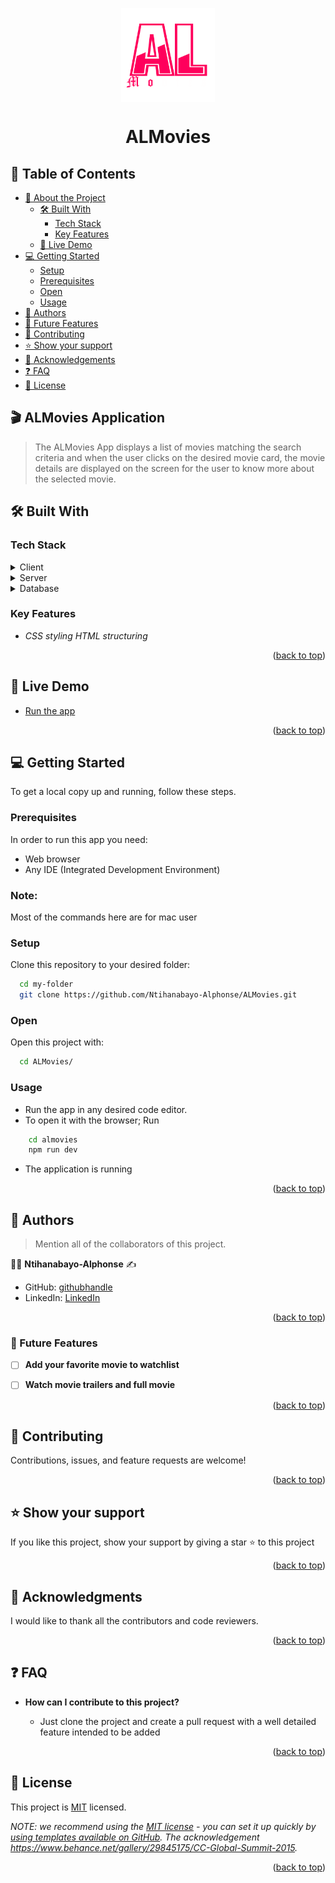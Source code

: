 
<a name="readme-top"></a>

<div align="center">

  <img src="./almovies/src/assets/ALMovies_Logo.png" alt="ALMovies_Logo" height="150" width="150" style="display: block; margin: 0 auto;">
  
  # ALMovies


</div>

<!-- TABLE OF CONTENTS -->

## 📗 Table of Contents

- [📖 About the Project](#about-project)
  - [🛠 Built With](#built-with)
    - [Tech Stack](#tech-stack)
    - [Key Features](#key-features)
  - [🚀 Live Demo](#live-demo)
- [💻 Getting Started](#getting-started)
  - [Setup](#setup)
  - [Prerequisites](#prerequisites)
  - [Open](#open)
  - [Usage](#usage)
  <!-- - [Run tests](#run-tests) -->
  <!-- - [Deployment](#triangular_flag_on_post-deployment) -->
- [👥 Authors](#authors)
- [🔭 Future Features](#future-features)
- [🤝 Contributing](#contributing)
- [⭐️ Show your support](#support)
- [🙏 Acknowledgements](#acknowledgements)
- [❓ FAQ](#faq)
- [📝 License](#license)

<!-- PROJECT DESCRIPTION -->

## 🎬 ALMovies Application <a name="about-project"></a>

>The ALMovies App displays a list of movies matching the search criteria and when the user clicks on the desired movie card, the movie details are displayed on the screen for the user to know more about the selected movie.

## 🛠 Built With <a name="built-with"></a>

### Tech Stack <a name="tech-stack"></a>


<details>
  <summary>Client</summary>
  <ul>
    <li>HTML</li>
    <li>CSS</li>
    <li>React JS</li>
  </ul>
</details>

<details>
  <summary>Server</summary>
  <ul>
    <li>Not applicable</li>
  </ul>
</details>

<details>
<summary>Database</summary>
  <ul>
    <a href="https://www.omdbapi.com/" target="_blank"><li>OMDB API</li></a>
  </ul>
</details>

<!-- Features -->

### Key Features <a name="key-features"></a>


- *CSS styling HTML structuring*
<!-- - **Linter Test** -->
<!-- - **ES6 and Modularization** -->

<p align="right">(<a href="#readme-top">back to top</a>)</p>

<!-- LIVE DEMO -->

## 🚀 Live Demo <a name="live-demo"></a>

- [Run the app](https://al-movies.vercel.app/)

<p align="right">(<a href="#readme-top">back to top</a>)</p>

<!-- GETTING STARTED -->

## 💻 Getting Started <a name="getting-started"></a>


To get a local copy up and running, follow these steps.

### Prerequisites

In order to run this app you need:
- Web browser
- Any IDE (Integrated Development Environment)
 ### Note: 
 Most of the commands here are for mac user

<!-- ## Node required
Nod node required -->

### Setup

Clone this repository to your desired folder:



```sh
  cd my-folder
  git clone https://github.com/Ntihanabayo-Alphonse/ALMovies.git
```

### Open

Open this project with:

```sh
  cd ALMovies/
```

### Usage

- Run the app in any desired code editor.
- To open it with the browser; Run


```sh
    cd almovies
    npm run dev
```
- The application is running

<!-- ### Deployment

The project is deployed using:

```sh
github webpages
``` -->

<p align="right">(<a href="#readme-top">back to top</a>)</p>

<!-- AUTHORS -->

## 👥 Authors <a name="Ntihanabayo-Alphonse"></a>

> Mention all of the collaborators of this project.

:man_technologist:  **Ntihanabayo-Alphonse** :writing_hand: 

- GitHub: [githubhandle](https://github.com/Ntihanabayo-Alphonse)
- LinkedIn: [LinkedIn](https://www.linkedin.com/in/ntihanabayo-alphonse/) 




<p align="right">(<a href="#readme-top">back to top</a>)</p>

<!-- FUTURE FEATURES -->

### 🔭 Future Features <a name="future-features"></a>


- [ ] **Add your favorite movie to watchlist**
- [ ] **Watch movie trailers and full movie**


<p align="right">(<a href="#readme-top">back to top</a>)</p>

<!-- CONTRIBUTING -->

## 🤝 Contributing <a name="contributing"></a>

Contributions, issues, and feature requests are welcome!

<p align="right">(<a href="#readme-top">back to top</a>)</p>

<!-- SUPPORT -->

## ⭐️ Show your support <a name="support"></a>


If you like this project, show your support by giving a star ⭐️ to this project


<p align="right">(<a href="#readme-top">back to top</a>)</p>

<!-- ACKNOWLEDGEMENTS -->

## 🙏 Acknowledgments <a name="acknowledgements"></a>


I would like to thank all the contributors and code reviewers.

<p align="right">(<a href="#readme-top">back to top</a>)</p>

<!-- FAQ (optional) -->

## ❓ FAQ <a name="faq"></a>



- **How can I contribute to this project?**

  - Just clone the project and create a pull request with a well detailed feature intended to be added

<p align="right">(<a href="#readme-top">back to top</a>)</p>

<!-- LICENSE -->

## 📝 License <a name="license"></a>

This project is [MIT](./LICENSE) licensed.

_NOTE: we recommend using the [MIT license](https://choosealicense.com/licenses/mit/) - you can set it up quickly by [using templates available on GitHub](https://docs.github.com/en/communities/setting-up-your-project-for-healthy-contributions/adding-a-license-to-a-repository). The acknowledgement https://www.behance.net/gallery/29845175/CC-Global-Summit-2015._

<p align="right">(<a href="#readme-top">back to top</a>)</p>
